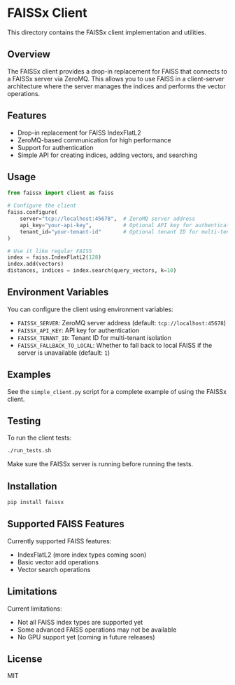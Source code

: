 # FAISSx Client

This directory contains the FAISSx client implementation and utilities.

## Overview

The FAISSx client provides a drop-in replacement for FAISS that connects to a FAISSx server via ZeroMQ. This allows you to use FAISS in a client-server architecture where the server manages the indices and performs the vector operations.

## Features

- Drop-in replacement for FAISS IndexFlatL2
- ZeroMQ-based communication for high performance
- Support for authentication
- Simple API for creating indices, adding vectors, and searching

## Usage

```python
from faissx import client as faiss

# Configure the client
faiss.configure(
    server="tcp://localhost:45678",  # ZeroMQ server address
    api_key="your-api-key",          # Optional API key for authentication
    tenant_id="your-tenant-id"       # Optional tenant ID for multi-tenant isolation
)

# Use it like regular FAISS
index = faiss.IndexFlatL2(128)
index.add(vectors)
distances, indices = index.search(query_vectors, k=10)
```

## Environment Variables

You can configure the client using environment variables:

- `FAISSX_SERVER`: ZeroMQ server address (default: `tcp://localhost:45678`)
- `FAISSX_API_KEY`: API key for authentication
- `FAISSX_TENANT_ID`: Tenant ID for multi-tenant isolation
- `FAISSX_FALLBACK_TO_LOCAL`: Whether to fall back to local FAISS if the server is unavailable (default: `1`)

## Examples

See the `simple_client.py` script for a complete example of using the FAISSx client.

## Testing

To run the client tests:

```bash
./run_tests.sh
```

Make sure the FAISSx server is running before running the tests.

## Installation

```bash
pip install faissx
```

## Supported FAISS Features

Currently supported FAISS features:

- IndexFlatL2 (more index types coming soon)
- Basic vector add operations
- Vector search operations

## Limitations

Current limitations:

- Not all FAISS index types are supported yet
- Some advanced FAISS operations may not be available
- No GPU support yet (coming in future releases)

## License

MIT
